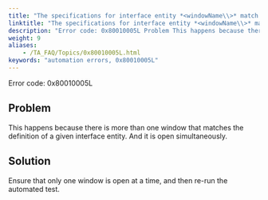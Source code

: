 ```yaml
--- 
title: "The specifications for interface entity *<windowName\\>* match *<number\\>* open windows. Please check the specifications, or use the 'identify windows' built-in action to assign a unique physical ID to the desired window."
linktitle: "The specifications for interface entity *<windowName\\>* match *<number\\>* open windows. Please check the specifications, or use the 'identify windows' built-in action to assign a unique physical ID to the desired window."
description: "Error code: 0x80010005L Problem This happens because there is more than one window that matches the definition of a given interface entity. And it is open simultaneously. Solution Ensure that only one ..."
weight: 9
aliases: 
    - /TA_FAQ/Topics/0x80010005L.html
keywords: "automation errors, 0x80010005L"
---
```


Error code: 0x80010005L

## Problem

This happens because there is more than one window that matches the definition of a given interface entity. And it is open simultaneously.

## Solution

Ensure that only one window is open at a time, and then re-run the automated test.




